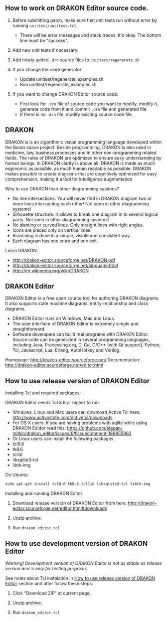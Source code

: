 ## How to work on DRAKON Editor source code.

1. Before submitting patch, make sure that unit tests run without error by running `unittest/unittest.tcl`. 
    - There will be error messages and stack traces. It's okay. The bottom line must be "success".


2. Add new unit tests if necessary.


3. Add newly added `.drn` source files to `unittest/regenerate.sh`


4. If you change the code generator:
    - Update unittest/regenerate_examples.sh
    - Run unittest/regenerate_examples.sh


5. If you want to change DRAKON Editor source code:
    - First look for `.drn` file of source code you want to modify, modify it, generate code from it and commit `.drn` file and generated file.
    - If there is no `.drn` file, modify existing source code file.


## DRAKON

DRAKON is is an algorithmic visual programming language developed within the Buran space project.
Beside programming, DRAKON is also used in medicine, law, business processes and in other non-programming related fields.
The rules of DRAKON are optimized to ensure easy understanding by human beings. In DRAKON clarity is above all. DRAKON is made as much ergonomic as possible, as much human readable as possible. DRAKON makes possible to create diagrams that are cognitively optimized for easy comprehension, making it a tool for intelligence augmentation.

Why to use DRAKON than other diagramming systems?
- No line intersections. You will never find in DRAKON diagram two or more lines intersecting each other! Not seen in other diagramming systems!
- Silhouette structure. It allows to break one diagram in to several logical parts. Not seen in other diagramming systems!
- No slanting or curved lines. Only straight lines with right angles.
- Icons are placed only on vertical lines.
- Branching is done in a simple, visible and consistent way.
- Each diagram has one entry and one exit.

Learn DRAKON:
- http://drakon-editor.sourceforge.net/DRAKON.pdf
- http://drakon-editor.sourceforge.net/language.html
- http://en.wikipedia.org/wiki/DRAKON


## DRAKON Editor

DRAKON Editor is a free open source tool for authoring DRAKON diagrams. It also supports state machine diagrams, entity-relationship and class diagrams.
- DRAKON Editor runs on Windows, Mac and Linux.
- The user interface of DRAKON Editor is extremely simple and straightforward.
- Software developers can build real programs with DRAKON Editor. Source code can be generated in several programming languages, including Java, Processing.org, D, C#, C/C++ (with Qt support), Python, Tcl, Javascript, Lua, Erlang, AutoHotkey and Verilog.

Homepage: http://drakon-editor.sourceforge.net/
Documentation: http://drakon-editor.sourceforge.net/editor.html


## How to use release version of DRAKON Editor

Installing Tcl and required packages:

DRAKON Editor needs Tcl 8.6 or higher to run:
- Windows, Linux and Mac users can download Active Tcl here: http://www.activestate.com/activetcl/downloads
- For OS X users: If you are having problems with sqlite while using DRAKON Edidor read this: https://github.com/stepan-mitkin/drakon_editor/issues/6#issuecomment-188855963
- Or Linux users can install the following packages:
 - tcl8.6
 - tk8.6
 - tcllib
 - libsqlite3-tcl
 - libtk-img
	
On Ubuntu: 
```sh
sudo apt-get install tcl8.6 tk8.6 tcllib libsqlite3-tcl libtk-img
```

Installing and running DRAKON Editor:

1. Download release version of DRAKON Editor from here: http://drakon-editor.sourceforge.net/editor.html#downloads

2. Unzip archive.

3. Run `drakon_editor.tcl`


## How to use development version of DRAKON Editor

*Warning! Development version of DRAKON Editor is not as stable as release version and is only for testing purposes.*

See notes about Tcl instalation in [How to use release version of DRAKON Editor](#how-to-use-release-version-of-drakon-editor) section and after follow these steps:

1. Click "Download ZIP" at current page.

2. Unzip archive.

3. Run `drakon_editor.tcl` 


